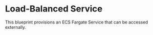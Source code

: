 # Load-Balanced Service

This blueprint provisions an ECS Fargate Service that can be accessed externally.

<!-- BEGINNING OF PRE-COMMIT-TERRAFORM DOCS HOOK -->
<!-- END OF PRE-COMMIT-TERRAFORM DOCS HOOK -->
